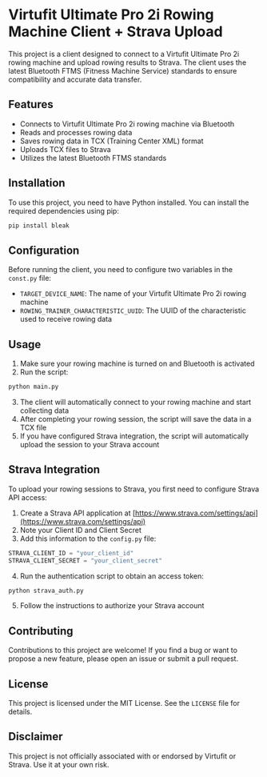 # Virtufit Ultimate Pro 2i Rowing Machine Client + Strava Upload

This project is a client designed to connect to a Virtufit Ultimate Pro 2i rowing machine and upload rowing results to Strava. The client uses the latest Bluetooth FTMS (Fitness Machine Service) standards to ensure compatibility and accurate data transfer.

## Features

- Connects to Virtufit Ultimate Pro 2i rowing machine via Bluetooth
- Reads and processes rowing data
- Saves rowing data in TCX (Training Center XML) format
- Uploads TCX files to Strava
- Utilizes the latest Bluetooth FTMS standards

## Installation

To use this project, you need to have Python installed. You can install the required dependencies using pip:

```bash
pip install bleak
```

## Configuration

Before running the client, you need to configure two variables in the `const.py` file:

- `TARGET_DEVICE_NAME`: The name of your Virtufit Ultimate Pro 2i rowing machine
- `ROWING_TRAINER_CHARACTERISTIC_UUID`: The UUID of the characteristic used to receive rowing data

## Usage

1. Make sure your rowing machine is turned on and Bluetooth is activated
2. Run the script:

```bash
python main.py
```

3. The client will automatically connect to your rowing machine and start collecting data
4. After completing your rowing session, the script will save the data in a TCX file
5. If you have configured Strava integration, the script will automatically upload the session to your Strava account

## Strava Integration

To upload your rowing sessions to Strava, you first need to configure Strava API access:

1. Create a Strava API application at [https://www.strava.com/settings/api](https://www.strava.com/settings/api)
2. Note your Client ID and Client Secret
3. Add this information to the `config.py` file:

```python
STRAVA_CLIENT_ID = "your_client_id"
STRAVA_CLIENT_SECRET = "your_client_secret"
```

4. Run the authentication script to obtain an access token:

```bash
python strava_auth.py
```

5. Follow the instructions to authorize your Strava account

## Contributing

Contributions to this project are welcome! If you find a bug or want to propose a new feature, please open an issue or submit a pull request.

## License

This project is licensed under the MIT License. See the `LICENSE` file for details.

## Disclaimer

This project is not officially associated with or endorsed by Virtufit or Strava. Use it at your own risk.